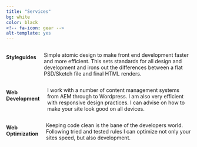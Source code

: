 ```yaml
---
title: "Services"
bg: white
color: black
<!-- fa-icon: gear -->
alt-template: yes
---
```

<div class="four columns">
  <h4>Styleguides</h4>
  <p>Simple atomic design to make front end development faster and more efficient. This sets standards for all design and development and irons out the differences between a flat PSD/Sketch file and final HTML renders.</p>
</div>

<div class="four columns">
  <h4>Web Development</h4>
  <p>I work with a number of content management systems from AEM through to Wordpress. I am also very efficient with responsive design practices. I can advise on how to make your site look good on all devices.</p>
</div>

<div class="four columns">
  <h4>Web Optimization</h4>
  <p>Keeping code clean is the bane of the developers world. Following tried and tested rules I can optimize not only your sites speed, but also development.</p>
</div>
